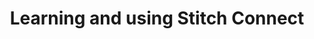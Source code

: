 ---
title: Learning and using Stitch Connect
type: "connect"
content-type: "connect-overview"
order: 3

sections:
  - content: |
      Ready to get started? Check out the [tutorials and resources]({{ link.connect.guides.category | prepend: site.baseurl }}) to learn how to leverage Stitch functionality in your applications.
---